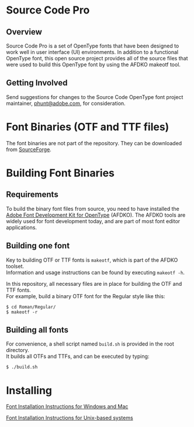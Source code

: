 Source Code Pro
====

Overview
----
Source Code Pro is a set of OpenType fonts that have been designed to work well
in user interface (UI) environments. In addition to a functional OpenType font, this open
source project provides all of the source files that were used to build this OpenType font
by using the AFDKO makeotf tool.

Getting Involved
----
Send suggestions for changes to the Source Code OpenType font project maintainer,
phunt@adobe.com, for consideration.


Font Binaries (OTF and TTF files)
====
The font binaries are not part of the repository. They can be downloaded from [SourceForge](https://sourceforge.net/projects/sourcecodepro.adobe/files/).


Building Font Binaries
====

Requirements
----

To build the binary font files from source, you need to have installed the [Adobe Font Development Kit for OpenType](http://www.adobe.com/devnet/opentype/afdko.html) (AFDKO). The AFDKO tools are widely used for font development today, and are part of most font editor applications.

Building one font
----

Key to building OTF or TTF fonts is `makeotf`, which is part of the AFDKO toolset.  
Information and usage instructions can be found by executing `makeotf -h`.

In this repository, all necessary files are in place for building the OTF and TTF fonts.  
For example, build a binary OTF font for the Regular style like this:

	$ cd Roman/Regular/
    $ makeotf -r


Building all fonts
----

For convenience, a shell script named `build.sh` is provided in the root directory.  
It builds all OTFs and TTFs, and can be executed by typing:

	$ ./build.sh


Installing
====

[Font Installation Instructions for Windows and Mac](http://www.adobe.com/type/browser/fontinstall/instructions_english.html)

[Font Installation Instructions for Unix-based systems](https://github.com/adobe/source-code-pro/issues/17#issuecomment-8967116)

